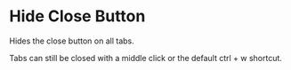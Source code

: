 # Hide Close Button

Hides the close button on all tabs.

Tabs can still be closed with a middle click or the default ctrl + w shortcut.
